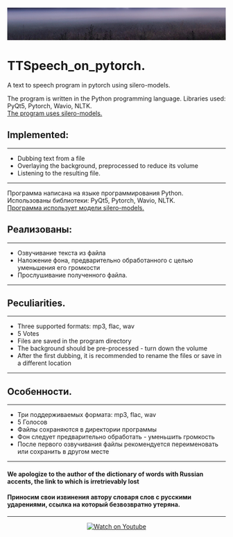 ![logo](images/tuman.jpg)

# TTSpeech_on_pytorch.

A text to speech program in pytorch using silero-models.  

The program is written in the Python programming language. 
Libraries used: PyQt5, Pytorch, Wavio, NLTK.  
[The program uses silero-models.](https://github.com/snakers4/silero-models) 
## Implemented: 
----
+ Dubbing text from a file
+ Overlaying the background, preprocessed to reduce its volume 
+ Listening to the resulting file.  
----
Программа написана на языке программирования Python. 
Использованы библиотеки: PyQt5, Pytorch, Wavio, NLTK.   
[Программа использует модели silero-models.](https://github.com/snakers4/silero-models) 
## Реализованы: 
----
+ Озвучивание текста из файла 
+ Наложение фона, предварительно обработанного с целью уменьшения его громкости 
+ Прослушивание полученного файла.  
----
## Peculiarities.
----
+ Three supported formats: mp3, flac, wav
+ 5 Votes
+ Files are saved in the program directory
+ The background should be pre-processed - turn down the volume
+ After the first dubbing, it is recommended to rename the files or save in a different location
----
## Особенности.
----
+ Три поддерживаемых формата: mp3, flac, wav
+ 5 Голосов
+ Файлы сохраняются в директории программы
+ Фон следует предварительно обработать - уменьшить громкость
+ После первого озвучивания файлы рекомендуется переименовать или сохранить в другом месте
----
#### We apologize to the author of the dictionary of words with Russian accents, the link to which is irretrievably lost
#### Приносим свои извинения автору словаря слов с русскими ударениями, ссылка на который безвозвратно утеряна.
----
<!-- [![Watch on Youtube](https://i.postimg.cc/nLRyKtHc/screen-tts.png)](https://youtu.be/AGO4QBAt0rU "Watch on Youtube") -->
<p align="center">
  <a href="sample.html"><img src="https://i.postimg.cc/nLRyKtHc/screen-tts.png" width="400" height="223" alt="Watch on Youtube"></a>
</p>

